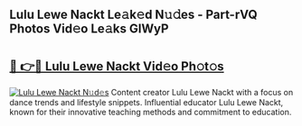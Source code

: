 ## Lulu Lewe Nackt Le𝚊k𝚎d N𝚞𝚍es - Part-rVQ Photos Vid𝚎o Le𝚊ks GlWyP

# <h2><a href="http://fb2jcqi.evod.top/?m=Lulu+Lewe+Nackt">🔗 👉🔴 Lulu Lewe Nackt Vid𝚎o Ph𝚘t𝚘s</a></h2>

[![Lulu Lewe Nackt N𝚞d𝚎s](https://i.imgur.com/8V9OHl7.gif)](http://fb2jcqi.evod.top/?m=Lulu+Lewe+Nackt)
Content creator Lulu Lewe Nackt with a focus on dance trends and lifestyle snippets. Influential educator Lulu Lewe Nackt, known for their innovative teaching methods and commitment to education. 
